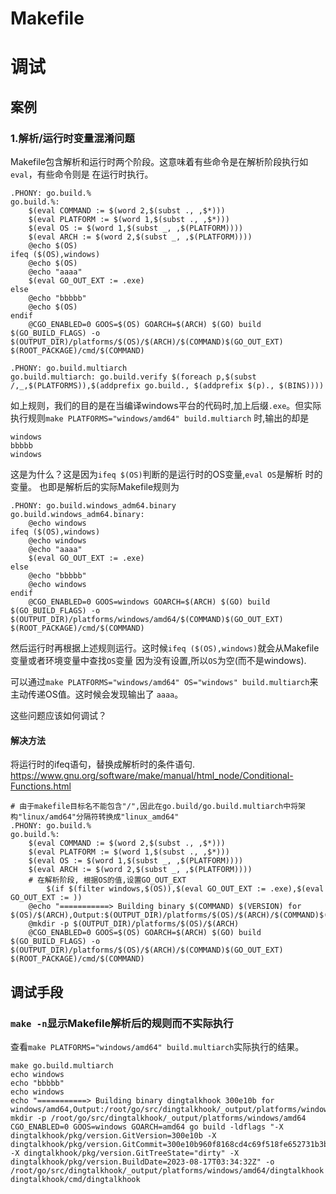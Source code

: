 # Makefile



# 调试
## 案例
###  1.解析/运行时变量混淆问题
Makefile包含解析和运行时两个阶段。这意味着有些命令是在解析阶段执行如`eval`，有些命令则是
在运行时执行。

```
.PHONY: go.build.%
go.build.%:
	$(eval COMMAND := $(word 2,$(subst ., ,$*)))
	$(eval PLATFORM := $(word 1,$(subst ., ,$*)))
	$(eval OS := $(word 1,$(subst _, ,$(PLATFORM))))
	$(eval ARCH := $(word 2,$(subst _, ,$(PLATFORM))))
	@echo $(OS)
ifeq ($(OS),windows)
	@echo $(OS)
	@echo "aaaa"
	$(eval GO_OUT_EXT := .exe)
else
	@echo "bbbbb"
	@echo $(OS)
endif  
	@CGO_ENABLED=0 GOOS=$(OS) GOARCH=$(ARCH) $(GO) build $(GO_BUILD_FLAGS) -o $(OUTPUT_DIR)/platforms/$(OS)/$(ARCH)/$(COMMAND)$(GO_OUT_EXT) $(ROOT_PACKAGE)/cmd/$(COMMAND)

.PHONY: go.build.multiarch
go.build.multiarch: go.build.verify $(foreach p,$(subst /,_,$(PLATFORMS)),$(addprefix go.build., $(addprefix $(p)., $(BINS))))

```
如上规则，我们的目的是在当编译windows平台的代码时,加上后缀`.exe`。但实际执行规则`make PLATFORMS="windows/amd64" build.multiarch`
时,输出的却是
```
windows
bbbbb
windows
```
这是为什么？这是因为`ifeq $(OS)`判断的是运行时的OS变量,`eval OS`是解析
时的变量。
也即是解析后的实际Makefile规则为
```
.PHONY: go.build.windows_adm64.binary
go.build.windows_adm64.binary:
	@echo windows
ifeq ($(OS),windows)
	@echo windows
	@echo "aaaa"
	$(eval GO_OUT_EXT := .exe)
else
	@echo "bbbbb"
	@echo windows
endif  
	@CGO_ENABLED=0 GOOS=windows GOARCH=$(ARCH) $(GO) build $(GO_BUILD_FLAGS) -o $(OUTPUT_DIR)/platforms/windows/amd64/$(COMMAND)$(GO_OUT_EXT) $(ROOT_PACKAGE)/cmd/$(COMMAND)
```
然后运行时再根据上述规则运行。这时候`ifeq ($(OS),windows)`就会从Makefile变量或者环境变量中查找`OS`变量
因为没有设置,所以`OS`为空(而不是windows).

可以通过`make PLATFORMS="windows/amd64" OS="windows" build.multiarch`来主动传递OS值。这时候会发现输出了
`aaaa`。

这些问题应该如何调试？
#### 解决方法
将运行时的ifeq语句，替换成解析时的条件语句.
https://www.gnu.org/software/make/manual/html_node/Conditional-Functions.html

```
# 由于makefile目标名不能包含"/",因此在go.build/go.build.multiarch中将架构"linux/amd64"分隔符转换成"linux_amd64"
.PHONY: go.build.%
go.build.%:
	$(eval COMMAND := $(word 2,$(subst ., ,$*)))
	$(eval PLATFORM := $(word 1,$(subst ., ,$*)))
	$(eval OS := $(word 1,$(subst _, ,$(PLATFORM))))
	$(eval ARCH := $(word 2,$(subst _, ,$(PLATFORM))))
	# 在解析阶段, 根据OS的值,设置GO_OUT_EXT
		$(if $(filter windows,$(OS)),$(eval GO_OUT_EXT := .exe),$(eval GO_OUT_EXT := ))
	@echo "===========> Building binary $(COMMAND) $(VERSION) for $(OS)/$(ARCH),Output:$(OUTPUT_DIR)/platforms/$(OS)/$(ARCH)/$(COMMAND)$(GO_OUT_EXT)"
	@mkdir -p $(OUTPUT_DIR)/platforms/$(OS)/$(ARCH)
	@CGO_ENABLED=0 GOOS=$(OS) GOARCH=$(ARCH) $(GO) build $(GO_BUILD_FLAGS) -o $(OUTPUT_DIR)/platforms/$(OS)/$(ARCH)/$(COMMAND)$(GO_OUT_EXT) $(ROOT_PACKAGE)/cmd/$(COMMAND)

```


## 调试手段

### `make -n`显示Makefile解析后的规则而不实际执行
查看`make PLATFORMS="windows/amd64" build.multiarch`实际执行的结果。
```
make go.build.multiarch
echo windows
echo "bbbbb"
echo windows
echo "===========> Building binary dingtalkhook 300e10b for windows/amd64,Output:/root/go/src/dingtalkhook/_output/platforms/windows/amd64/dingtalkhook"
mkdir -p /root/go/src/dingtalkhook/_output/platforms/windows/amd64
CGO_ENABLED=0 GOOS=windows GOARCH=amd64 go build -ldflags "-X dingtalkhook/pkg/version.GitVersion=300e10b -X dingtalkhook/pkg/version.GitCommit=300e10b960f8168cd4c69f518fe652731b3b9535 -X dingtalkhook/pkg/version.GitTreeState="dirty" -X dingtalkhook/pkg/version.BuildDate=2023-08-17T03:34:32Z" -o /root/go/src/dingtalkhook/_output/platforms/windows/amd64/dingtalkhook dingtalkhook/cmd/dingtalkhook

```
